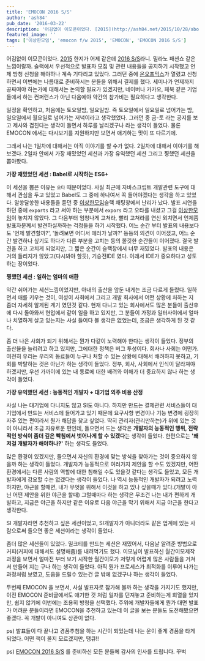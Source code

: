 ```yaml
---
title: 'EMOCON 2016 S/S'
author: 'ash84'
pub_date: '2016-03-22'
description: '어김없이 이모콘이었다. [2015](http://ash84.net/2015/10/28/about-plate/) 한지가 어제 같은데 [2016 S/S](http://emocon.weirdx.io/2016ss/)라니. 밀라노 패션쇼 같은 느낌이랄까. 슬랙에서 우선적으로 발표자 모집 및 관련 내용들을 공지하기 시작했고 언제 방청 신청을 해야하나 계속 기다리고 있었다. 그러던 중에 [온오프믹스](http://onoffmix.com/event/63231)가 열렸고 신청하면서 이번에는 나름대로 준비하시는 분들을 위해서 결제를 했다. 세미나가'
featured_image: ''
tags: ['이상한모임', 'emocon f/w 2015', 'EMOCON', 'EMOCON 2016 S/S']
---
```


어김없이 이모콘이었다. [2015](http://ash84.net/2015/10/28/about-plate/) 한지가 어제 같은데 [2016 S/S](http://emocon.weirdx.io/2016ss/)라니. 밀라노 패션쇼 같은 느낌이랄까. 슬랙에서 우선적으로 발표자 모집 및 관련 내용들을 공지하기 시작했고 언제 방청 신청을 해야하나 계속 기다리고 있었다. 그러던 중에 [온오프믹스](http://onoffmix.com/event/63231)가 열렸고 신청하면서 이번에는 나름대로 준비하시는 분들을 위해서 결제를 했다. 세미나가 언제까지 공짜여야 하는가에 대해서는 논의할 필요가 있겠지만, 네이버나 카카오, 페북 같은 기업들에서 하는 컨퍼런스가 아닌 다음에야 약간의 참가비는 필요하다고 생각한다. 

일정을 확인하고, 처음에는 토요일밤, 일요일밤. 즉 토요일에서 일요일로 넘어가는 밤, 일요일에서 월요일로 넘어가는 저녁이라고 생각했었다. 그러던 중 금-토 라는 공지를 보고 제사와 겹친다는 생각이 들면서 하루를 날리겠구나 라는 생각이 들었다. 물론 EMOCON 에서는 다시보기를 지원하지만 보면서 애기하는 맛이 또 다르기에. 

그래서 나는 1일차에 대해서는 아직 이야기를 할 수가 없다. 2일차에 대해서 이야기를 해보겠다. 2일차 안에서 가장 재밌었던 세션과 가장 유익했던 세션 그리고 찡했던 세션을 뽑아봤다.


**가장 재밌었던 세션 : Babel로 시작하는 ES6+**

이 세션을 뽑은 이유는 `오타` 때문이었다. 사실 최근에 자바스크립트 개발관련 도구에 대해서 관심을 두고 있었고 Babel도 그 중에 하나여서 꼭 들어야겠다는 생각을 하고 있었다. 알쏭달쏭한 내용들을 듣던 중  [이상한모임](http://blog.weirdx.io/)슬랙 채팅창에서 난리가 났다. 발표 시연을 하던 중에 `exports` 라고 써야 하는 부분에서 `expors` 라고 오타를 내셨고 그걸 [이상한모임](http://blog.weirdx.io/)이 놓치지 않았다. 그 다음부터 엄청나게 고쳐라, 빨리 고쳐라를 연신 외치면서 언제쯤 발표자분께서 발견하실까하는 걱정들을 하기 시작했다. 어느 순간 부터 발표의 내용보다도 '언제 발견할까?', '돌려보면 어디서 에러가 날까?' 등등의 의견이 이어졌고, 어느 순간 발견하나 싶기도 하다가 다른 부분을 고치는 등의 쫄깃한 순간들이 이어졌다. 결국 발견을 하고 고치게 되었지만, 그 짧은 순간이 슬랙창에서 너무 재밌었다. 발표의 내용은 거의 들리지가 않았고(다시봐야 할듯), 기승전IDE 였다. 이래서 IDE가 중요하다고 성토하는 장이었다. 


**찡했던 세션 : 일하는 엄마의 애환**

약간 쉬어가는 세션느낌이었지만, 아내의 출산을 앞둔 내게는 조금 다르게 들렸다. 일하면서 애를 키우는 것이, 여성이 사회에서 그리고 개발 회사에서 어떤 상황에 처하는 지 좀더 자세히 알게된 계기 였던것 같다. 현재 다니고 있는 회사에서도 많은 분들이 출산후에 다시 돌아와서 현업에서 같이 일을 하고 있지만, 그 분들이 가정과 일터사이에서 얼마나 치열하게 살고 있는지는 사실 들여다 볼 생각은 없었는데, 조금은 생각하게 된 것 같다. 

좀 더 나은 사회가 되기 위해서는 뭔가 다같이 노력해야 한다는 생각이 들었다. 정부의 출산율을 늘리려고 하고 있지만, 그에대한 정책은 버그 투성이다. 회사나 사회는 어떤가. 여전히 우리는 우리의 동료들이 누구나 처할 수 있는 상황에 대해서 배려하지 못하고, 기회를 박탈하는 것은 아닌가 하는 생각이 들었다. 정부, 회사, 사회에서 인식이 달라져야 하겠지만, 우선 가까이에 있는 내 동료에 대한 배려와 이해가 더 중요하지 않나 하는 생각이 들었다. 

**가장 유익했던 세션 : 능동적인 개발자 + 대기업 외주 비용 산정** 

사실 나는 대기업에 다니지도 않고 SI도 아니다. 하지만 만드는 결제관련 서비스들이 대기업에서 만드는 서비스에 들어가고 있기 때문에 요구사항 변경이나 기능 변경에 굉장히 자주 있는 편이라서 뭔가 해답을 찾고 싶었다. 딱히 관리자(관리만하는)가 위에 있는 것이 아니라서 조금 자유로운 편인데, 들으면서 드는 생각은 **개발자의 능동적인 행위, 전략적인 방식이 좀더 깊은 빡침에서 벗어나게 할 수 있겠다**는 생각이 들었다. 한편으로는 **'왜 저걸 개발자가 해야하나?'** 하는 생각도 들었다. 

많은 환경이 있겠지만, 들으면서 자신의 환경에 맞는 방식을 찾아가는 것이 중요하지 않을까 하는 생각이 들었다. 개발자가 능동적으로 여러가지 제안을 할 수도 있겠지만, 어떤 환경에서는 다른 사람의 역할에 대한 침해일 수도 있을것 같다는 생각도 들었고, 모든 개발자에게 강요할 수는 없겠다는 생각이 들었다. 나 역시 능동적인 개발자가 되려고 노력하지만, 야근을 할때면, 내가 무엇을 위해서 이것을 하고 있나 싶을때가 있다.(개발이 아닌 어떤 제안을 위한 야근을 할때) 그럴때마다 하는 생각은 무조건 나는 내가 편하게 개발하고, 지금은 야근을 하지만 같은 이유로 다음 야근을 막기 위해서 지금 야근을 한다고 생각한다. 

SI 개발자라면 추천하고 싶은 세션이었고, SI개발자가 아니더라도 같은 업계에 있는 사람으로써 들으면 좋은 세션이라는 생각이 들었다. 

좀더 많은 세션들이 있었다. 밀크티를 만드는 세션은 재밌어서, 다음날 알려준 방법으로 커피(커피에 대해서도 설명해줌)를 내려먹기도 했다. 이모님이 발표하신 월간이모제작과정을 보면서 얼마전 부터 보기 시작한 월간이모가 저렇게 어렵게 많은 사람들을 거쳐서 만들어 지는 구나 하는 생각이 들었다. 아직 뭔가 프로세스가 최적화를 이루어 나가는 과정처럼 보였고, 도움을 드릴수 있는건 글 밖에 없겠구나 하는 생각이 들었다. 

두번째 EMOCON 을 보면서, 사실 발표자로 참가해 볼까 하는 생각을 가지기도 했지만, 이전 EMOCON 준비글에서도 애기한 것 처럼 일자를 던져놓고 준비하는게 희열을 있지만, 쉽지 않기에 이번에는 조용히 방청을 선택했다. 주위에 개발자들에게 뭔가 대면 발표가 어려운 분들이라면 EMOCON을 추천하고 있는데 이 글을 보는 분들도 도전해봤으면 좋겠다. 꼭 개발이 아니여도 상관이 없다. 

ps) 발표들이 다 끝나고 경품추첨을 하는 시간이 되었는데 나는 운이 좋게 경품을 타게 되었다. 어떤 책이 올지 모르겠지만, 땡큐!!

ps) [EMOCON 2016 S/S](http://emocon.weirdx.io/2016ss/) 를 준비하신 모든 분들께 감사의 인사를 드립니다. 꾸벅
